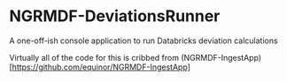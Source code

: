 # NGRMDF-DeviationsRunner
A one-off-ish console application to run Databricks deviation calculations

Virtually all of the code for this is cribbed from (NGRMDF-IngestApp)[https://github.com/equinor/NGRMDF-IngestApp]
